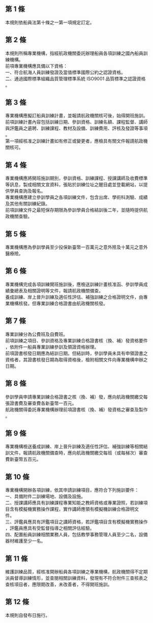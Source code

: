 第 1 條
-------
本規則依船員法第十條之一第一項規定訂定。

第 2 條
-------
本規則所稱專業機構，指經航政機關委託辦理船員各項訓練之國內船員訓  
練機構。  
前項專業機構應具備以下資格：  
一、符合航海人員訓練發證及當值標準國際公約之認證資格。  
二、通過國際標準組織品質管理標準系統 ISO9001  品質標準之認證資格  
    。

第 3 條
-------
專業機構應擬訂船員訓練計畫，並報請航政機關核可後，始得開班施訓。  
前項訓練計畫內容包括訓練日期、參訓資格、訓練名額、課程監督、講師  
與評鑑員之遴聘、訓練課程、教材及設備、訓練費用、評核及發證等事項  
。  
第一項經核准之訓練計畫如有修正或變更者，應檢具有關文件報請航政機  
關核可。

第 4 條
-------
專業機構應將開班施訓期別，參訓資格、訓練課程、授課講師及收費標準  
等訊息，製成相關文宣資料，張貼於訓練位址之醒目處並登載網站，以提  
供學員查詢及報名。  
專業機構應建立參訓學員之各項訓練文件，包含出席、學術科測驗、成績  
及其他有關訓練紀錄。  
前項訓練文件之最短保存期限為參訓學員合格結訓後二年，並隨時提供航  
政機關查驗。

第 5 條
-------
專業機構應為參訓學員至少投保新臺幣一百萬元之意外險及十萬元之意外  
醫療險。

第 6 條
-------
專業機構完成各項訓練開班施訓後，應檢送訓練計畫核准函、參訓學員成  
績彙總表及相關證明等文件，報請航政機關備查。  
養成訓練、岸上晉升訓練及適任性評估、補強訓練之合格證明文件，由專  
業機構核發。但專業訓練合格證書由航政機關核發。

第 7 條
-------
專業訓練分為公費班及自費班。  
前項訓練之項目、參訓資格及專業訓練合格證書核（換、補）發資格要件  
，依附件一船員專業訓練參訓及領證資格辦理。  
前項證書核發日期應為結訓日期。但結訓時，參訓學員未具有申領證書之  
資格者，其證書核發日期為取得資格後，檢附相關文件向專業機構申辦之  
日期。

第 8 條
-------
參訓學員申請專業訓練合格證書之核（換、補）發，應向航政機關繳交每  
張證書費及審查費各新臺幣一百元。  
航政機關得委託專業機構辦理前項證書核（換、補）發資格之審查及製作  
。

第 9 條
-------
專業機構檢送養成訓練、岸上晉升訓練及適任性評估、補強訓練等相關結  
訓文件，報請航政機關備查時，應向航政機關繳交每班（或每梯次）審查  
費新臺幣五百元。

第 10 條
--------
專業機構開辦各項訓練，依其申請訓練項目，應符合下列施訓要件：  
一、具備附件二訓練場地、設備及設施。  
二、授課講師應具有訓練課程專業知能之教師資格或專業證照，若訓練項  
    目含有模擬機實務操作課程，實作講師應領有模擬機訓練合格證明文  
    件。  
三、評鑑員應具有評鑑項目之講師資格，若評鑑項目含有模擬機實務操作  
    ，評鑑員應具有受監督指導之相關評估經驗。  
四、配置船員訓練相關業務人員，包括教學事務管理人員至少二名，設備  
    器材維護至少一名。

第 11 條
--------
維護訓練品質，經核准開辦船員各項訓練之專業機構，航政機關得不定期  
派員督導訓練情形，並查閱相關訓練資料，發現有不符合附件三查核表之  
查核項目者，應限期改善，未改善者，不得開班施訓。

第 12 條
--------
本規則自發布日施行。


